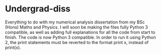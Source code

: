 # Undergrad-diss
Everything to do with my numerical analysis dissertation from my BSc (Hons) Maths and Physics.
I will soon be making the files fully Python 3 compatible, as well as adding full explanations for all the code from start to finish. The code is now Python 3 compatible. In order to run it using Python 2, the print statements must be reverted to the format print x, instead of print(x).
